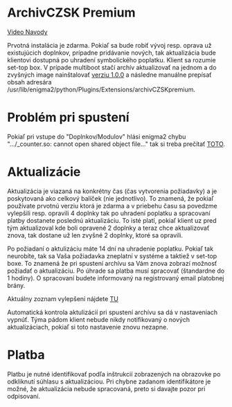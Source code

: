 # ArchivCZSK Premium

[Video Navody](https://www.youtube.com/channel/UCmBS0gFkw11vBeHjjK_AGqA/videos)

Prvotná instalácia je zdarma. Pokiaľ sa bude robiť vývoj resp. oprava už existujúcich doplnkov, prípadne pridávanie nových, tak aktualizácia bude klientovi dostupná po uhradení symbolického poplatku. Klient sa rozumie set-top box. V prípade multiboot stačí archív aktualizovať na jednom a do zvyšných image nainštalovať [verziu 1.0.0](https://github.com/mtester270/archivczskpremium/releases/tag/v1.0.0) a následne manuálne prepísať obsah adresára /usr/lib/enigma2/python/Plugins/Extensions/archivCZSKpremium.

# Problém pri spustení
Pokiaľ pri vstupe do "Doplnkov/Modulov" hlási enigma2 chybu ".../_counter.so: cannot open shared object file..." tak si treba prečítať [TOTO](https://github.com/mtester270/archivczskpremium/releases/tag/v1.0.0).

# Aktualizácie
Aktualizácia je viazaná na konkrétny čas (čas vytvorenia požiadavky) a je poskytovaná ako celkový balíček (nie jednotlivo). To znamená, že pokiaľ používate prvotnú verziu ktorá je zdarma a v priebehu času sa povedzme vylepšili resp. opravili 4 doplnky tak po uhradení poplatku a spracovaní platby dostanete poslednú aktualizáciu. To isté platí, pokiaľ klient uz pred tým aktualizoval kde boli opravené 2 doplnky a teraz chce aktualizovať znova, tak dostane už len zvyšné 2 doplnky, ktoré sa opravili.

Po požiadaní o aktulizáciu máte 14 dní na uhradenie poplatku. Pokiaľ tak neurobíte, tak sa Vaša požiadavka zneplatní v systéme a taktiež v set-top boxe. To znamená že pri spustení archívu sa Vám znova zobrazí možnosť požiadať o aktualizáciu. Po úhrade sa platba musí spracovať (štandardne do 1 hodiny). O spracovaní budete informovaný na registrovaný email platobnej brány.

Aktuálny zoznam vylepšení nájdete [TU](https://github.com/mtester270/archivczskpremium/releases)

Automatická kontrola aktulizácií pri spustení archívu sa dá v nastaveniach vypnúť. Týma pádom klient nebude nikdy notifikovaný o nových aktualizáciach, pokiaľ si toto nastavenie znovu nezapne.

# Platba
Platbu je nutné identifikovať podľa inštrukcií zobrazených na obrazovke po odkliknutí súhlasu s aktualizáciou. Pri chybne zadanom identifikátore je možné, že aktualizácia nebude spracovaná, preto si davajte pozor pri odpisovaní.
